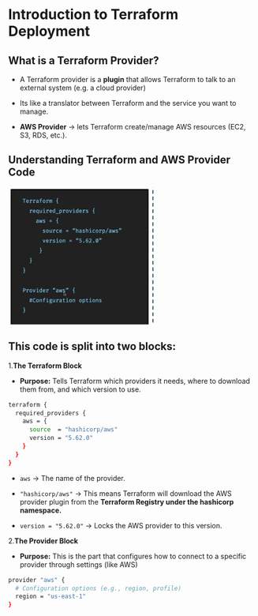 # **Introduction to Terraform Deployment**

**What is a Terraform Provider?**
---
- A Terraform provider is a **plugin** that allows Terraform to talk to an external system (e.g. a cloud provider)

- Its like a translator between Terraform and the service you want to manage.

- **AWS Provider** → lets Terraform create/manage AWS resources (EC2, S3, RDS, etc.).

**Understanding Terraform and AWS Provider Code**
---
![alt text](Screenshots/image-1.png)

**This code is split into two blocks:**
---

1.**The Terraform Block**

- **Purpose:** Tells Terraform which providers it needs, where to download them from, and which version to use.

```bash
terraform {
  required_providers {
    aws = {
      source  = "hashicorp/aws"
      version = "5.62.0"
    }
  }
}
```
- `aws` → The name of the provider.

- `"hashicorp/aws"` → This means Terraform will download the AWS provider plugin from the **Terraform Registry under the hashicorp namespace.**
- `version = "5.62.0"` → Locks the AWS provider to this version.

2.**The Provider Block**

- **Purpose:** This is the part that configures  how to connect to a specific provider through settings (like AWS)

```bash
provider "aws" {
  # Configuration options (e.g., region, profile)
  region = "us-east-1"
}
```